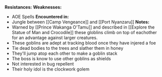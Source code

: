 **Resistances:**
**Weaknesses:** 
- AOE Spells
**Encountered in:**
- Jungle between [[Camp Vengeance]] and [[Port Nyanzaru]]
**Notes:**
- Warned by [[Prince Wakanga O'Tamu]] and described in [[Explore the Statue of Man and Crocodile]] these globlins climb on top of eachother for an advantage against larger creatures. 
- These goblins are adept at tracking blood once they have injered a foe
- Tie dead bodies to the trees and slather them in honey
- They'll jump atop each other to make a goblin stack
- The boss is know to use other goblins as shields
- Not interested in bug repellent
- Their holy idol is the clockwork golem